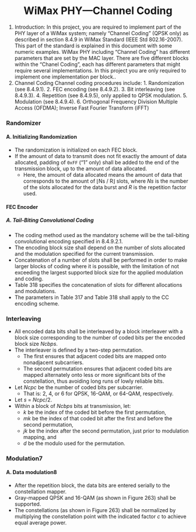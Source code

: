 <h1 align="center">WiMax PHY—Channel Coding</h1>
<p></p>

<ol>
  <li> Introduction: In this project, you are required to implement part of the PHY layer of a WiMax system; namely
“Channel Coding” (QPSK only) as described in section 8.4.9 in WiMax Standard (IEEE Std
802.16-2007). This part of the standard is explained in this document with some numeric
examples. WiMax PHY including “Channel Coding” has different parameters that are set by the
MAC layer. There are five different blocks within the “Chanel Coding”, each has different
parameters that might require several implementations. In this project you are only required to
implement one implementation per block..</li>
  <li> Channel Coding Channel coding procedures include:
1. Randomization (see 8.4.9.1).
2. FEC encoding (see 8.4.9.2).
3. Bit interleaving (see 8.4.9.3).
4. Repetition (see 8.4.9.5), only applied to QPSK modulation.
5. Modulation (see 8.4.9.4).
6. Orthogonal Frequency Division Multiple Access (OFDMA); Inverse Fast Fourier
Transform (iFFT)</li>
</ol>

<p></p>

<h3>Randomizer</h3>
<h4>A. Initializing Randomization</h4>
<ul>
  <li>The randomization is initialized on each FEC block.</li>
  <li>If the amount of data to transmit does not fit exactly the amount of data allocated, padding of <code>0xFF</code> (“1” only) shall be added to the end of the transmission block, up to the amount of data allocated.
    <ul>
      <li>Here, the amount of data allocated means the amount of data that corresponds to the amount of ⌊Ns / R⌋ slots, where <em>Ns</em> is the number of the slots allocated for the data burst and <em>R</em> is the repetition factor used.</li>
    </ul>
  </li>
</ul>

<p></p>

<h4>FEC Encoder</h4>
<h5>A. Tail-Biting Convolutional Coding</h5>
<ul>
  <li>The coding method used as the mandatory scheme will be the tail-biting convolutional encoding specified in 8.4.9.2.1.</li>
  <li>The encoding block size shall depend on the number of slots allocated and the modulation specified for the current transmission.</li>
  <li>Concatenation of a number of slots shall be performed in order to make larger blocks of coding where it is possible, with the limitation of not exceeding the largest supported block size for the applied modulation and coding.</li>
  <li>Table 318 specifies the concatenation of slots for different allocations and modulations.</li>
  <li>The parameters in Table 317 and Table 318 shall apply to the CC encoding scheme.</li>
</ul>

<p></p>

<h3>Interleaving</h3>
<ul>
  <li>All encoded data bits shall be interleaved by a block interleaver with a block size corresponding to the number of coded bits per the encoded block size <em>Ncbps</em>.</li>
  <li>The interleaver is defined by a two-step permutation.
    <ul>
      <li>The first ensures that adjacent coded bits are mapped onto nonadjacent subcarriers.</li>
      <li>The second permutation ensures that adjacent coded bits are mapped alternately onto less or more significant bits of the constellation, thus avoiding long runs of lowly reliable bits.</li>
    </ul>
  </li>
  <li>Let <em>Ncpc</em> be the number of coded bits per subcarrier.
    <ul>
      <li>That is: 2, 4, or 6 for QPSK, 16-QAM, or 64-QAM, respectively.</li>
    </ul>
  </li>
  <li>Let <em>s</em> = <em>Ncpc</em>/2.</li>
  <li>Within a block of <em>Ncbps</em> bits at transmission, let:
    <ul>
      <li><em>k</em> be the index of the coded bit before the first permutation,</li>
      <li><em>mk</em> be the index of that coded bit after the first and before the second permutation,</li>
      <li><em>jk</em> be the index after the second permutation, just prior to modulation mapping, and</li>
      <li><em>d</em> be the modulo used for the permutation.</li>
    </ul>
  </li>
</ul>
 
 <p></p>

 <h3>Modulation7</h3>
<h4>A. Data modulation8</h4>
<ul>
  <li>After the repetition block, the data bits are entered serially to the constellation mapper.</li>
  <li>Gray-mapped QPSK and 16-QAM (as shown in Figure 263) shall be supported.</li>
  <li>The constellations (as shown in Figure 263) shall be normalized by multiplying the constellation point with the indicated factor <em>c</em> to achieve equal average power.</li>
</ul>
